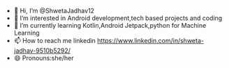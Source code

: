 - 👋 Hi, I’m @ShwetaJadhav12
- 👀 I’m interested in Android development,tech based projects and coding
- 🌱 I’m currently learning  Kotlin,Android Jetpack,python for Machine Learning
- 📫 How to reach me linkedin https://www.linkedin.com/in/shweta-jadhav-9510b5292/
- 😄 Pronouns:she/her
